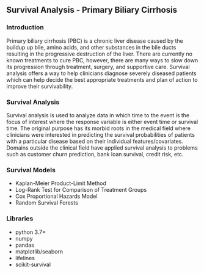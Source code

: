 ## Survival Analysis - Primary Biliary Cirrhosis
 
### Introduction 
Primary biliary cirrhosis (PBC) is a chronic liver disease caused by the buildup up bile, amino acids, and other substances in the bile ducts resulting in the progressive destruction of the liver. There are currently no known treatments to cure PBC, however, there are many ways to slow down its progression through treatment, surgery, and supportive care. Survival analysis offers a way to help clinicians diagnose severely diseased patients which can help decide the best appropriate treatments and plan of action to improve their survivability.

### Survival Analysis
Survival analysis is used to analyze data in which time to the event is the focus of interest where the response variable is either event time or survival time. The original purpose has its morbid roots in the medical field where clinicians were interested in predicting the survival probabilities of patients with a particular disease based on their individual features/covariates. Domains outside the clinical field have applied survival analysis to problems such as customer churn prediction, bank loan survival, credit risk, etc.

### Survival Models
* Kaplan-Meier Product-Limit Method
* Log-Rank Test for Comparison of Treatment Groups
* Cox Proportional Hazards Model
* Random Survival Forests

### Libraries
* python 3.7+
* numpy
* pandas
* matplotlib/seaborn
* lifelines
* scikit-survival
